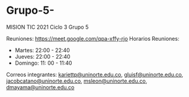 # Grupo-5-
MISION TIC 2021 Ciclo 3 Grupo 5

Reuniones: https://meet.google.com/qpa-xffy-rjo
Horarios Reuniones: 

- Martes: 22:00 - 22:40
- Jueves: 22:00 - 22:40
- Domingo: 11: 00 - 11:40

Correos integrantes: kariettp@uninorte.edu.co, gluisf@uninorte.edu.co, jacobcatano@uninorte.edu.co, msleon@uninorte.edu.co, dmayama@uninorte.edu.co
